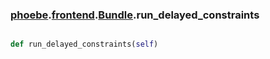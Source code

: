 ### [phoebe](phoebe.md).[frontend](frontend.md).[Bundle](Bundle.md).run_delayed_constraints

```py

def run_delayed_constraints(self)

```



        

